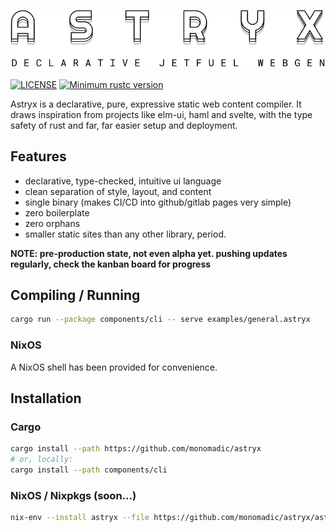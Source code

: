 <p align="center"><img src="https://raw.githubusercontent.com/monomadic/astryx/master/assets/logo.svg" /></p>

[![LICENSE](https://img.shields.io/badge/license-MIT-blue.svg)](LICENSE)
[![Minimum rustc version](https://img.shields.io/badge/rustc-1.42.0+-green.svg)](#rust-version-requirements)

Astryx is a declarative, pure, expressive static web content compiler.
It draws inspiration from projects like elm-ui, haml and svelte, with the
type safety of rust and far, far easier setup and deployment.

## Features
* declarative, type-checked, intuitive ui language
* clean separation of style, layout, and content
* single binary (makes CI/CD into github/gitlab pages very simple)
* zero boilerplate
* zero orphans
* smaller static sites than any other library, period.

__NOTE: pre-production state, not even alpha yet. pushing updates regularly, check the kanban board for progress__

## Compiling / Running

``` bash
cargo run --package components/cli -- serve examples/general.astryx
```

### NixOS

A NixOS shell has been provided for convenience.

## Installation

### Cargo

``` bash
cargo install --path https://github.com/monomadic/astryx
# or, locally:
cargo install --path components/cli
```

### NixOS / Nixpkgs (soon...)

``` bash
nix-env --install astryx --file https://github.com/monomadic/astryx/astryx.nix
```
